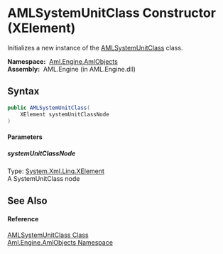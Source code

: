 AMLSystemUnitClass Constructor (XElement)
=========================================
Initializes a new instance of the [AMLSystemUnitClass][1] class.

  **Namespace:**  [Aml.Engine.AmlObjects][2]  
  **Assembly:**  AML.Engine (in AML.Engine.dll)

Syntax
------

```csharp
public AMLSystemUnitClass(
	XElement systemUnitClassNode
)
```

#### Parameters

##### *systemUnitClassNode*
Type: [System.Xml.Linq.XElement][3]  
A SystemUnitClass node


See Also
--------

#### Reference
[AMLSystemUnitClass Class][1]  
[Aml.Engine.AmlObjects Namespace][2]  

[1]: README.md
[2]: ../README.md
[3]: https://docs.microsoft.com/dotnet/api/system.xml.linq.xelement
[4]: https://www.automationml.org
[5]: ../../icons/logoShade.png